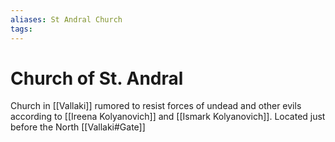 ```yaml
---
aliases: St Andral Church
tags: 
---
```


# Church of St. Andral

Church in [[Vallaki]] rumored to resist forces of undead and other evils according to [[Ireena Kolyanovich]] and [[Ismark Kolyanovich]].  Located just before the North [[Vallaki#Gate]]